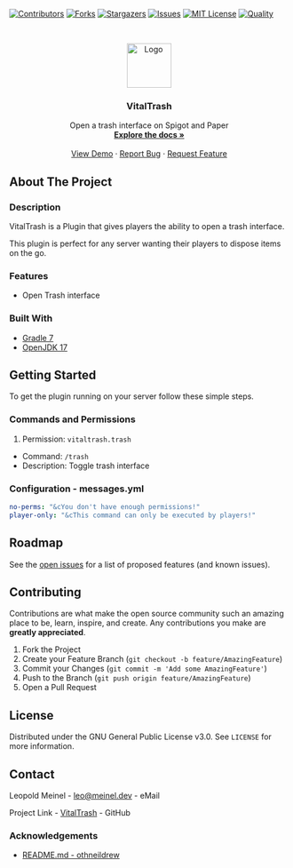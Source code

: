 <!-- PROJECT SHIELDS -->

[![Contributors][contributors-shield]][contributors-url]
[![Forks][forks-shield]][forks-url]
[![Stargazers][stars-shield]][stars-url]
[![Issues][issues-shield]][issues-url]
[![MIT License][license-shield]][license-url]
[![Quality][quality-shield]][quality-url]

<!-- PROJECT LOGO -->
<!--suppress ALL -->
<br />
<p align="center">
  <a href="https://github.com/LeoMeinel/vitaltrash">
    <img src="images/logo.png" alt="Logo" width="80" height="80">
  </a>

<h3 align="center">VitalTrash</h3>

  <p align="center">
    Open a trash interface on Spigot and Paper
    <br />
    <a href="https://github.com/LeoMeinel/vitaltrash"><strong>Explore the docs »</strong></a>
    <br />
    <br />
    <a href="https://github.com/LeoMeinel/vitaltrash">View Demo</a>
    ·
    <a href="https://github.com/LeoMeinel/vitaltrash/issues">Report Bug</a>
    ·
    <a href="https://github.com/LeoMeinel/vitaltrash/issues">Request Feature</a>
  </p>

<!-- ABOUT THE PROJECT -->

## About The Project

### Description

VitalTrash is a Plugin that gives players the ability to open a trash interface.

This plugin is perfect for any server wanting their players to dispose items on the go.

### Features

- Open Trash interface

### Built With

- [Gradle 7](https://docs.gradle.org/7.5.1/release-notes.html)
- [OpenJDK 17](https://openjdk.java.net/projects/jdk/17/)

<!-- GETTING STARTED -->

## Getting Started

To get the plugin running on your server follow these simple steps.

### Commands and Permissions

1. Permission: `vitaltrash.trash`

- Command: `/trash`
- Description: Toggle trash interface

### Configuration - messages.yml

```yaml
no-perms: "&cYou don't have enough permissions!"
player-only: "&cThis command can only be executed by players!"
```

<!-- ROADMAP -->

## Roadmap

See the [open issues](https://github.com/LeoMeinel/vitaltrash/issues) for a list of proposed features (and known
issues).

<!-- CONTRIBUTING -->

## Contributing

Contributions are what make the open source community such an amazing place to be, learn, inspire, and create. Any
contributions you make are **greatly appreciated**.

1. Fork the Project
2. Create your Feature Branch (`git checkout -b feature/AmazingFeature`)
3. Commit your Changes (`git commit -m 'Add some AmazingFeature'`)
4. Push to the Branch (`git push origin feature/AmazingFeature`)
5. Open a Pull Request

<!-- LICENSE -->

## License

Distributed under the GNU General Public License v3.0. See `LICENSE` for more information.

<!-- CONTACT -->

## Contact

Leopold Meinel - [leo@meinel.dev](mailto:leo@meinel.dev) - eMail

Project Link - [VitalTrash](https://github.com/LeoMeinel/vitaltrash) - GitHub

<!-- ACKNOWLEDGEMENTS -->

### Acknowledgements

- [README.md - othneildrew](https://github.com/othneildrew/Best-README-Template)

<!-- MARKDOWN LINKS & IMAGES -->

[contributors-shield]: https://img.shields.io/github/contributors-anon/LeoMeinel/vitaltrash?style=for-the-badge
[contributors-url]: https://github.com/LeoMeinel/vitaltrash/graphs/contributors
[forks-shield]: https://img.shields.io/github/forks/LeoMeinel/vitaltrash?label=Forks&style=for-the-badge
[forks-url]: https://github.com/LeoMeinel/vitaltrash/network/members
[stars-shield]: https://img.shields.io/github/stars/LeoMeinel/vitaltrash?style=for-the-badge
[stars-url]: https://github.com/LeoMeinel/vitaltrash/stargazers
[issues-shield]: https://img.shields.io/github/issues/LeoMeinel/vitaltrash?style=for-the-badge
[issues-url]: https://github.com/LeoMeinel/vitaltrash/issues
[license-shield]: https://img.shields.io/github/license/LeoMeinel/vitaltrash?style=for-the-badge
[license-url]: https://github.com/LeoMeinel/vitaltrash/blob/main/LICENSE
[quality-shield]: https://img.shields.io/codefactor/grade/github/LeoMeinel/vitaltrash?style=for-the-badge
[quality-url]: https://www.codefactor.io/repository/github/LeoMeinel/vitaltrash
